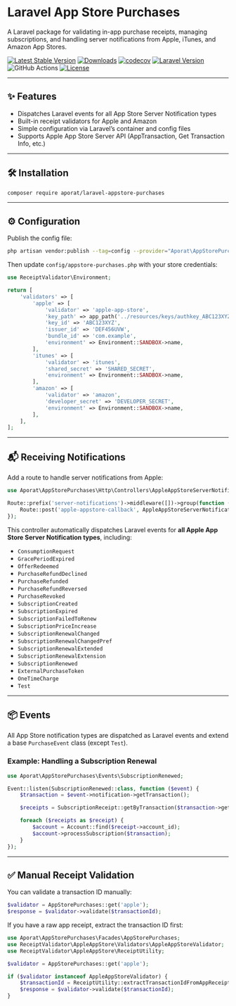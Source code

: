 # Laravel App Store Purchases

A Laravel package for validating in-app purchase receipts, managing subscriptions, and handling server notifications from Apple, iTunes, and Amazon App Stores.

[![Latest Stable Version](https://img.shields.io/packagist/v/aporat/laravel-appstore-purchases.svg?style=flat-square&logo=composer)](https://packagist.org/packages/aporat/laravel-appstore-purchases)
[![Downloads](https://img.shields.io/packagist/dt/aporat/laravel-appstore-purchases.svg?style=flat-square&logo=composer)](https://packagist.org/packages/aporat/laravel-appstore-purchases)
[![codecov](https://codecov.io/github/aporat/laravel-appstore-purchases/graph/badge.svg?token=D44CU2TDU8)](https://codecov.io/github/aporat/laravel-appstore-purchases)
[![Laravel Version](https://img.shields.io/badge/Laravel-12.x-orange.svg?style=flat-square)](https://laravel.com/docs/12.x)
![GitHub Actions](https://img.shields.io/github/actions/workflow/status/aporat/laravel-appstore-purchases/ci.yml?style=flat-square)
[![License](https://img.shields.io/packagist/l/aporat/laravel-appstore-purchases.svg?style=flat-square)](https://github.com/aporat/laravel-appstore-purchases/blob/master/LICENSE)

---

## ✨ Features

- Dispatches Laravel events for all App Store Server Notification types
- Built-in receipt validators for Apple and Amazon
- Simple configuration via Laravel’s container and config files
- Supports Apple App Store Server API (AppTransaction, Get Transaction Info, etc.)

---

## 🛠 Installation

```bash
composer require aporat/laravel-appstore-purchases
```

---

## ⚙️ Configuration

Publish the config file:

```bash
php artisan vendor:publish --tag=config --provider="Aporat\AppStorePurchases\ServiceProviders\AppStorePurchasesServiceProvider"
```

Then update `config/appstore-purchases.php` with your store credentials:

```php
use ReceiptValidator\Environment;

return [
    'validators' => [
        'apple' => [
            'validator' => 'apple-app-store',
            'key_path' => app_path('../resources/keys/authkey_ABC123XYZ.p8'),
            'key_id' => 'ABC123XYZ',
            'issuer_id' => 'DEF456UVW',
            'bundle_id' => 'com.example',
            'environment' => Environment::SANDBOX->name,
        ],
        'itunes' => [
            'validator' => 'itunes',
            'shared_secret' => 'SHARED_SECRET',
            'environment' => Environment::SANDBOX->name,
        ],
        'amazon' => [
            'validator' => 'amazon',
            'developer_secret' => 'DEVELOPER_SECRET',
            'environment' => Environment::SANDBOX->name,
        ],
    ],
];
```

---

## 📬 Receiving Notifications

Add a route to handle server notifications from Apple:

```php
use Aporat\AppStorePurchases\Http\Controllers\AppleAppStoreServerNotificationController;

Route::prefix('server-notifications')->middleware([])->group(function () {
    Route::post('apple-appstore-callback', AppleAppStoreServerNotificationController::class);
});
```

This controller automatically dispatches Laravel events for **all Apple App Store Server Notification types**, including:

- `ConsumptionRequest`
- `GracePeriodExpired`
- `OfferRedeemed`
- `PurchaseRefundDeclined`
- `PurchaseRefunded`
- `PurchaseRefundReversed`
- `PurchaseRevoked`
- `SubscriptionCreated`
- `SubscriptionExpired`
- `SubscriptionFailedToRenew`
- `SubscriptionPriceIncrease`
- `SubscriptionRenewalChanged`
- `SubscriptionRenewalChangedPref`
- `SubscriptionRenewalExtended`
- `SubscriptionRenewalExtension`
- `SubscriptionRenewed`
- `ExternalPurchaseToken`
- `OneTimeCharge`
- `Test`

---

## 📦 Events

All App Store notification types are dispatched as Laravel events and extend a base `PurchaseEvent` class (except `Test`).

### Example: Handling a Subscription Renewal

```php
use Aporat\AppStorePurchases\Events\SubscriptionRenewed;

Event::listen(SubscriptionRenewed::class, function ($event) {
    $transaction = $event->notification->getTransaction();

    $receipts = SubscriptionReceipt::getByTransaction($transaction->getOriginalTransactionId());

    foreach ($receipts as $receipt) {
        $account = Account::find($receipt->account_id);
        $account->processSubscription($transaction);
    }
});
```

---

## ✅ Manual Receipt Validation

You can validate a transaction ID manually:

```php
$validator = AppStorePurchases::get('apple');
$response = $validator->validate($transactionId);
```

If you have a raw app receipt, extract the transaction ID first:

```php
use Aporat\AppStorePurchases\Facades\AppStorePurchases;
use ReceiptValidator\AppleAppStore\Validators\AppleAppStoreValidator;
use ReceiptValidator\AppleAppStore\ReceiptUtility;

$validator = AppStorePurchases::get('apple');

if ($validator instanceof AppleAppStoreValidator) {
    $transactionId = ReceiptUtility::extractTransactionIdFromAppReceipt($rawAppReceipt);
    $response = $validator->validate($transactionId);
}
```
